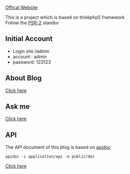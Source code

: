 [Offical Website](http://www.hlzblog.top/)

This is a project which is based on thinkphp5 framework  
Follow the [PSR-2](http://www.php-fig.org/psr/psr-2/) standor  

## Initial Account

 * Login site /admin
 * account : admin
 * password: 123123

## About Blog
[Click here](http://www.hlzblog.top/Article/20.html)

## Ask me
[Click here](http://www.hlzblog.top/Board)

## API
The API document of this blog is based on [apidoc](http://apidocjs.com/)  

    apidoc -i application/api -o public/doc

[Click here](http://www.hlzblog.top/doc)  

